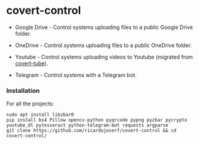 # covert-control

- Google Drive - Control systems uploading files to a public Google Drive folder.

- OneDrive - Control systems uploading files to a public OneDrive folder.

- Youtube - Control systems uploading videos to Youtube (migrated from [covert-tube](https://github.com/ricardojoserf/covert-tube)).

- Telegram - Control systems with a Telegram bot.


### Installation

For all the projects:

```
sudo apt install libzbar0
pip install bs4 Pillow opencv-python pyqrcode pypng pyzbar pycrypto youtube_dl pytesseract python-telegram-bot requests argparse
git clone https://github.com/ricardojoserf/covert-control && cd covert-control/
```
